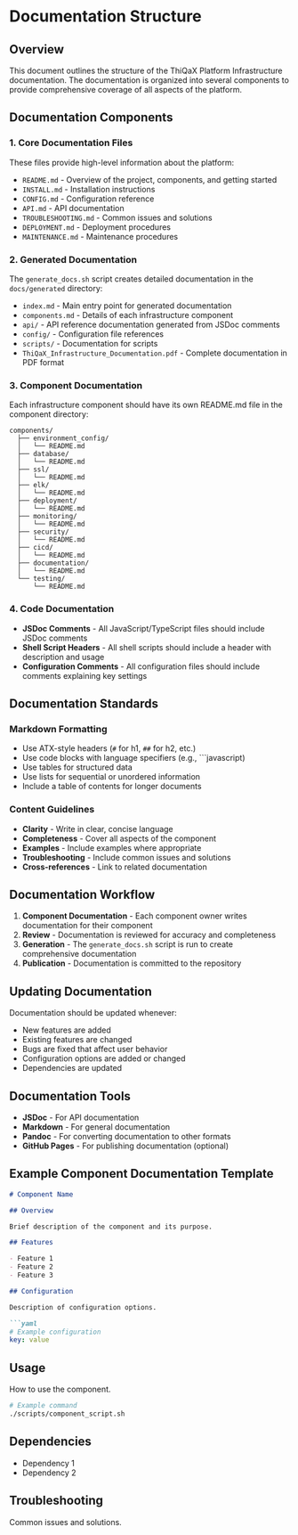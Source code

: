 # Documentation Structure

## Overview

This document outlines the structure of the ThiQaX Platform Infrastructure documentation. The documentation is organized into several components to provide comprehensive coverage of all aspects of the platform.

## Documentation Components

### 1. Core Documentation Files

These files provide high-level information about the platform:

- `README.md` - Overview of the project, components, and getting started
- `INSTALL.md` - Installation instructions
- `CONFIG.md` - Configuration reference
- `API.md` - API documentation
- `TROUBLESHOOTING.md` - Common issues and solutions
- `DEPLOYMENT.md` - Deployment procedures
- `MAINTENANCE.md` - Maintenance procedures

### 2. Generated Documentation

The `generate_docs.sh` script creates detailed documentation in the `docs/generated` directory:

- `index.md` - Main entry point for generated documentation
- `components.md` - Details of each infrastructure component
- `api/` - API reference documentation generated from JSDoc comments
- `config/` - Configuration file references
- `scripts/` - Documentation for scripts
- `ThiQaX_Infrastructure_Documentation.pdf` - Complete documentation in PDF format

### 3. Component Documentation

Each infrastructure component should have its own README.md file in the component directory:

```
components/
  ├── environment_config/
  │   └── README.md
  ├── database/
  │   └── README.md
  ├── ssl/
  │   └── README.md
  ├── elk/
  │   └── README.md
  ├── deployment/
  │   └── README.md
  ├── monitoring/
  │   └── README.md
  ├── security/
  │   └── README.md
  ├── cicd/
  │   └── README.md
  ├── documentation/
  │   └── README.md
  └── testing/
      └── README.md
```

### 4. Code Documentation

- **JSDoc Comments** - All JavaScript/TypeScript files should include JSDoc comments
- **Shell Script Headers** - All shell scripts should include a header with description and usage
- **Configuration Comments** - All configuration files should include comments explaining key settings

## Documentation Standards

### Markdown Formatting

- Use ATX-style headers (`#` for h1, `##` for h2, etc.)
- Use code blocks with language specifiers (e.g., ```javascript)
- Use tables for structured data
- Use lists for sequential or unordered information
- Include a table of contents for longer documents

### Content Guidelines

- **Clarity** - Write in clear, concise language
- **Completeness** - Cover all aspects of the component
- **Examples** - Include examples where appropriate
- **Troubleshooting** - Include common issues and solutions
- **Cross-references** - Link to related documentation

## Documentation Workflow

1. **Component Documentation** - Each component owner writes documentation for their component
2. **Review** - Documentation is reviewed for accuracy and completeness
3. **Generation** - The `generate_docs.sh` script is run to create comprehensive documentation
4. **Publication** - Documentation is committed to the repository

## Updating Documentation

Documentation should be updated whenever:

- New features are added
- Existing features are changed
- Bugs are fixed that affect user behavior
- Configuration options are added or changed
- Dependencies are updated

## Documentation Tools

- **JSDoc** - For API documentation
- **Markdown** - For general documentation
- **Pandoc** - For converting documentation to other formats
- **GitHub Pages** - For publishing documentation (optional)

## Example Component Documentation Template

```markdown
# Component Name

## Overview

Brief description of the component and its purpose.

## Features

- Feature 1
- Feature 2
- Feature 3

## Configuration

Description of configuration options.

```yaml
# Example configuration
key: value
```

## Usage

How to use the component.

```bash
# Example command
./scripts/component_script.sh
```

## Dependencies

- Dependency 1
- Dependency 2

## Troubleshooting

Common issues and solutions.
```
